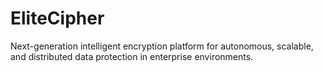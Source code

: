 # EliteCipher
Next-generation intelligent encryption platform for autonomous, scalable, and distributed data protection in enterprise environments.

